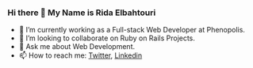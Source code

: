 ### Hi there 👋 My Name is Rida Elbahtouri


- 🔭 I’m currently working as a Full-stack Web Developer at Phenopolis.
- 👯 I’m looking to collaborate on Ruby on Rails Projects.
- 💬 Ask me about Web Development.
- 📫 How to reach me: [Twitter](https://twitter.com/RElbahtouri), [Linkedin](https://www.linkedin.com/in/rida-elbahtouri/)
